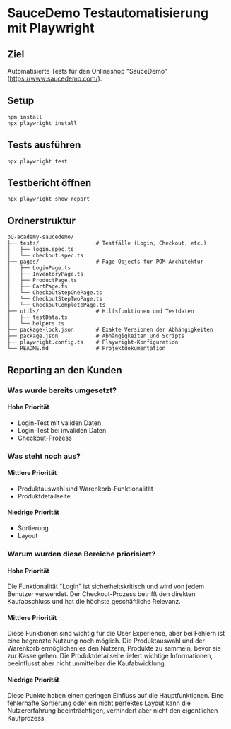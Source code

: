 # SauceDemo Testautomatisierung mit Playwright

## Ziel

Automatisierte Tests für den Onlineshop "SauceDemo" (https://www.saucedemo.com/).

## Setup

```
npm install
npx playwright install
```

## Tests ausführen

```
npx playwright test
```

## Testbericht öffnen

```
npx playwright show-report
```

## Ordnerstruktur

```
bQ-academy-saucedemo/
├── tests/                  # Testfälle (Login, Checkout, etc.)
│   ├── login.spec.ts
│   └── checkout.spec.ts
├── pages/                  # Page Objects für POM-Architektur
│   ├── LoginPage.ts
│   ├── InventoryPage.ts
│   ├── ProductPage.ts
│   ├── CartPage.ts
│   └── CheckoutStepOnePage.ts
│   └── CheckoutStepTwoPage.ts
│   └── CheckoutCompletePage.ts
├── utils/                  # Hilfsfunktionen und Testdaten
│   ├── testData.ts
│   └── helpers.ts
├── package-lock.json       # Exakte Versionen der Abhängigkeiten
├── package.json            # Abhängigkeiten und Scripts
├── playwright.config.ts    # Playwright-Konfiguration
└── README.md               # Projektdokumentation
```

## Reporting an den Kunden

### Was wurde bereits umgesetzt?
#### Hohe Priorität

- Login-Test mit validen Daten
- Login-Test bei invaliden Daten
- Checkout-Prozess
### Was steht noch aus?

#### Mittlere Priorität

- Produktauswahl und Warenkorb-Funktionalität
- Produktdetailseite

#### Niedrige Priorität

- Sortierung
- Layout

### Warum wurden diese Bereiche priorisiert?

#### Hohe Priorität

Die Funktionalität "Login" ist sicherheitskritisch und wird von jedem Benutzer verwendet. Der Checkout-Prozess betrifft den direkten Kaufabschluss und hat die höchste geschäftliche Relevanz.

#### Mittlere Priorität

Diese Funktionen sind wichtig für die User Experience, aber bei Fehlern ist eine begrenzte Nutzung noch möglich. Die Produktauswahl und der Warenkorb ermöglichen es den Nutzern, Produkte zu sammeln, bevor sie zur Kasse gehen. Die Produktdetailseite liefert wichtige Informationen, beeinflusst aber nicht unmittelbar die Kaufabwicklung.

#### Niedrige Priorität

Diese Punkte haben einen geringen Einfluss auf die Hauptfunktionen. Eine fehlerhafte Sortierung oder ein nicht perfektes Layout kann die Nutzererfahrung beeinträchtigen, verhindert aber nicht den eigentlichen Kaufprozess.
